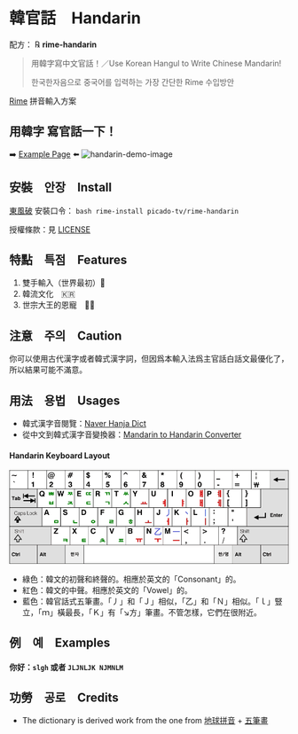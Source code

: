 # 韓官話　Handarin 
配方： ℞ **rime-handarin**
> 用韓字寫中文官話！／Use Korean Hangul to Write Chinese Mandarin!
>
> 한국한자음으로 중국어를 입력하는 가장 간단한 Rime 수입방안

[Rime](https://rime.im) 拼音輸入方案

## 用韓字 寫官話一下！
➡️ [Example Page](https://handarin-courses.vercel.app/learn-13-drink-%EC%9D%8C%EB%A3%8C-%E5%96%9D%EF%BC%8C%E6%B0%B4%EF%BC%8C%E8%8C%B6%EF%BC%8C%E6%9E%9C%E6%B1%81%EF%BC%8C%E5%92%96%E5%95%A1%EF%BC%8C%E5%95%A4%E9%85%92%EF%BC%8C%E8%AF%B7%E9%97%AE) ⬅️
![handarin-demo-image](https://github.com/picado-tv/rime-handarin/assets/81575252/c27912f2-bf4c-4057-ae36-859b971d7dac)


## 安裝　안장　Install
[東風破](https://github.com/rime/plum) 安裝口令： `bash rime-install picado-tv/rime-handarin`

授權條款：見 [LICENSE](LICENSE)

## 特點　특점　Features
1. 雙手輸入（世界最初）👐
2. 韓流文化　🇰🇷
3. 世宗大王的恩寵　👼🏻

## 注意　주의　Caution
你可以使用古代漢字或者韓式漢字詞，但因爲本輸入法爲主官話白話文最優化了，所以結果可能不滿意。

## 用法　용법　Usages

* 韓式漢字音閱覽：[Naver Hanja Dict](https://hanja.dict.naver.com/)
* 從中文到韓式漢字音變換器：[Mandarin to Handarin Converter](https://colab.research.google.com/drive/13SFMjKA2ZUqeweST2778SA1a1-770hof?usp=sharing)

#### Handarin Keyboard Layout
<img src="./keyboard-2set.png" width="1000px" title="2-Set Korean Keyboard Layout"/>

* 綠色：韓文的初聲和終聲的。相應於英文的「Consonant」的。
* 紅色：韓文的中聲。相應於英文的「Vowel」的。
* 藍色：韓官話式五筆畫。「丿」和「Ｊ」相似，「乙」和「Ｎ」相似。「ｌ」豎立，「ｍ」橫最長，「Ｋ」有「↘️方」筆畫。不管怎樣，它們在很附近。

## 例　예　Examples
#### 你好：`slgh` 或者 `JLJNLJK NJMNLM`

## 功勞　공로　Credits

* The dictionary is derived work from the one from [地球拼音](https://github.com/rime/rime-terra-pinyin) + [五筆畫](https://github.com/rime/rime-stroke)
